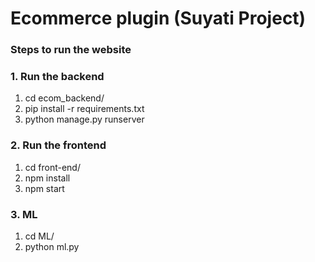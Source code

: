 # Ecommerce plugin  (Suyati Project)

### Steps to run the website

### 1. Run the backend
1. cd ecom_backend/
2. pip install -r requirements.txt
3. python manage.py runserver

### 2. Run the frontend
1. cd front-end/
2. npm install 
3. npm start 

### 3. ML 
1. cd ML/
2. python ml.py
